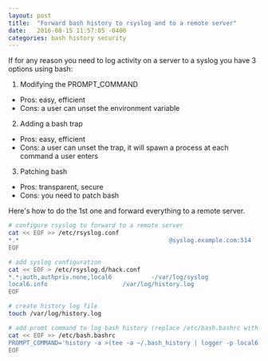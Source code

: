 ```yaml
---
layout: post
title:  "Forward bash history to rsyslog and to a remote server"
date:   2016-08-15 11:57:05 -0400
categories: bash history security
---
```


If for any reason you need to log activity on a server to a syslog you have 3 options using bash:

 1. Modifying the PROMPT_COMMAND 	 
 - Pros: easy, efficient
 - Cons: a user can unset the environment variable
 2. Adding a bash trap
  - Pros: easy, efficient
 - Cons: a user can unset the trap, it will spawn a process at each command a user enters
 3. Patching bash
 - Pros: transparent, secure
 - Cons: you need to patch bash

Here's how to do the 1st one and forward everything to a remote server.

```bash
# configure rsyslog to forward to a remote server
cat << EOF >> /etc/rsyslog.conf
*.*                                          @syslog.example.com:514
EOF

# add syslog configuration
cat << EOF > /etc/rsyslog.d/hack.conf
*.*;auth,authpriv.none,local6           -/var/log/syslog
local6.info                     /var/log/history.log
EOF

# create history log file
touch /var/log/history.log

# add promt command to log bash history (replace /etc/bash.bashrc with /etc/bashrc on CentOS/RHEL)
cat << EOF >> /etc/bash.bashrc
PROMPT_COMMAND='history -a >(tee -a ~/.bash_history | logger -p local6.info -t "$USER[$$] $SSH_CONNECTION")'
EOF
```
